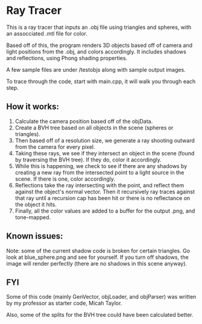 # Ray Tracer
This is a ray tracer that inputs an .obj file using triangles and spheres, with an assocciated .mtl file for color.

Based off of this, the program renders 3D objects based off of camera and light positions from the .obj, and colors accordingly. It includes shadows and reflections, using Phong shading properties.

A few sample files are under /testobjs along with sample output images.

To trace through the code, start with main.cpp, it will walk you through each step. 

## How it works: 
1. Calculate the camera position based off of the objData.
2. Create a BVH tree based on all objects in the scene (spheres or triangles).
3. Then based off of a resolution size, we generate a ray shooting outward from the camera for every pixel.
4. Taking these rays, we see if they intersect an object in the scene (found by traversing the BVH tree). If they do, color it accordingly.
5. While this is happening, we check to see if there are any shadows by creating a new ray from the intersected point to a light source in the scene. If there is one, color accordingly. 
6. Reflections take the ray intersecting with the point, and reflect them against the object's normal vector. Then it recursively ray traces against that ray until a recursion cap has been hit or there is no reflectance on the object it hits. 
7. Finally, all the color values are added to a buffer for the output .png, and tone-mapped. 

## Known issues:
Note: some of the current shadow code is broken for certain triangles. Go look at blue_sphere.png and see for yourself. If you turn off shadows, the image will render perfectly (there are no shadows in this scene anyway). 

## FYI
Some of this code (mainly GenVector, objLoader, and objParser) was written by my professor as starter code, Micah Taylor. 

Also, some of the splits for the BVH tree could have been calculated better. 
